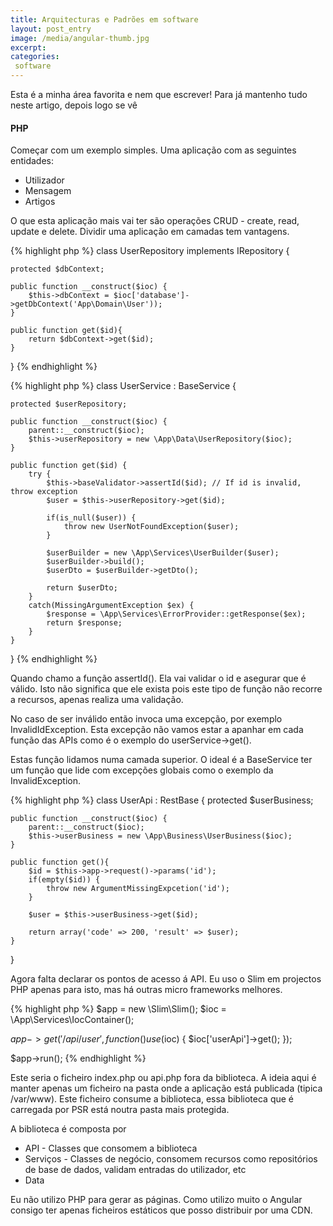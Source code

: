 ```yaml
---
title: Arquitecturas e Padrões em software
layout: post_entry
image: /media/angular-thumb.jpg
excerpt:
categories:
 software
---
```


Esta é a minha área favorita e nem que escrever! Para já mantenho tudo neste artigo, depois logo se vê




#### PHP

Começar com um exemplo simples. Uma aplicação com as seguintes entidades:

 * Utilizador
 * Mensagem
 * Artigos

O que esta aplicação mais vai ter são operações CRUD - create, read, update e delete. Dividir uma aplicação em camadas tem vantagens.

{% highlight php %}
class UserRepository implements IRepository {
	
	protected $dbContext;

	public function __construct($ioc) {
		$this->dbContext = $ioc['database']->getDbContext('App\Domain\User'));
	}

	public function get($id){
		return $dbContext->get($id);
	}

}
{% endhighlight %}


{% highlight php %}
class UserService : BaseService {
	
	protected $userRepository;

	public function __construct($ioc) {
		parent::__construct($ioc);
		$this->userRepository = new \App\Data\UserRepository($ioc);
	}

	public function get($id) {
		try {
			$this->baseValidator->assertId($id); // If id is invalid, throw exception
			$user = $this->userRepository->get($id);

			if(is_null($user)) {
				throw new UserNotFoundException($user);
			}

			$userBuilder = new \App\Services\UserBuilder($user);
			$userBuilder->build();
			$userDto = $userBuilder->getDto();

			return $userDto;
		}
		catch(MissingArgumentException $ex) {
			$response = \App\Services\ErrorProvider::getResponse($ex);
			return $response;
		}
	}
}
{% endhighlight %}

Quando chamo a função assertId(). Ela vai validar o id e asegurar que é válido. Isto não significa que ele exista pois este tipo de função não recorre a recursos, apenas realiza uma validação.

No caso de ser inválido então invoca uma excepção, por exemplo InvalidIdException. Esta excepção não vamos estar a apanhar em cada função das APIs como é o exemplo do userService->get().

Estas função lidamos numa camada superior. O ideal é a BaseService ter um função que lide com excepções globais como o exemplo da InvalidException. 

{% highlight php %}
class UserApi : RestBase {
	protected $userBusiness;

	public function __construct($ioc) {
		parent::__construct($ioc);
		$this->userBusiness = new \App\Business\UserBusiness($ioc);
	}

	public function get(){
		$id = $this->app->request()->params('id');
		if(empty($id)) {
			throw new ArgumentMissingExpcetion('id');
		}

		$user = $this->userBusiness->get($id);

		return array('code' => 200, 'result' => $user);
	}
}


Agora falta declarar os pontos de acesso á API. Eu uso o Slim em projectos PHP apenas para isto, mas há outras micro frameworks melhores.

{% highlight php %}
$app = new \Slim\Slim();
$ioc = \App\Services\IocContainer();

$app->get('/api/user', function() use($ioc) {
	$ioc['userApi']->get();
});

$app->run();
{% endhighlight %}

Este seria o ficheiro index.php ou api.php fora da biblioteca. A ideia aqui é manter apenas um ficheiro na pasta onde a aplicação está publicada (tipica /var/www). Este ficheiro consume a biblioteca, essa biblioteca que é carregada por PSR está noutra pasta mais protegida.

A biblioteca é composta por

 * API - Classes que consomem a biblioteca
 * Serviços - Classes de negócio, consomem recursos como repositórios de base de dados, validam entradas do utilizador, etc
 * Data 


Eu não utilizo PHP para gerar as páginas. Como utilizo muito o Angular consigo ter apenas ficheiros estáticos que posso distribuir por uma CDN.